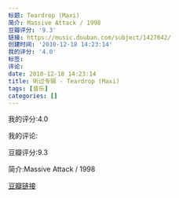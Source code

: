 ```yaml
---
标题: Teardrop (Maxi)
简介: Massive Attack / 1998
豆瓣评分: '9.3'
链接: https://music.douban.com/subject/1427042/
创建时间: '2010-12-18 14:23:14'
我的评分: '4.0'
标签:
评论:
date: 2010-12-18 14:23:14
title: 听过专辑 - Teardrop (Maxi)
tags: [音乐]
categories: []
---
```


我的评分:4.0

我的评论:

豆瓣评分:9.3

简介:Massive Attack / 1998

[豆瓣链接](https://music.douban.com/subject/1427042/)

